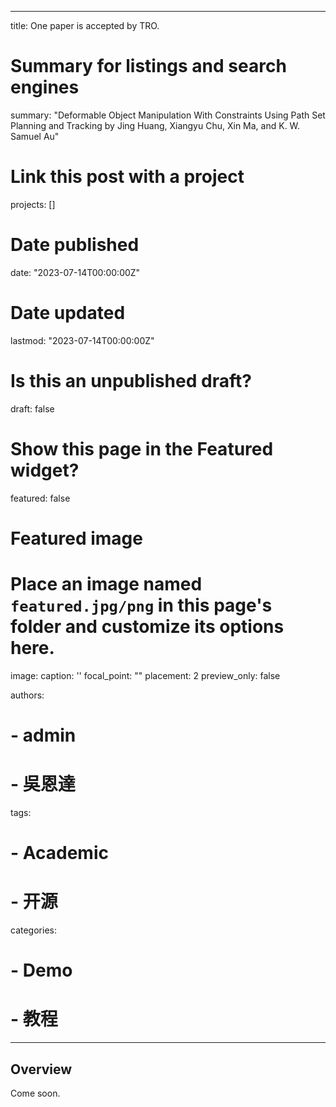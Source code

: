 
---
title: One paper is accepted by TRO. 

# Summary for listings and search engines
summary: "Deformable Object Manipulation With Constraints Using Path Set Planning and Tracking
 by Jing Huang, Xiangyu Chu, Xin Ma, and K. W. Samuel Au"

# Link this post with a project
projects: []

# Date published
date: "2023-07-14T00:00:00Z"

# Date updated
lastmod: "2023-07-14T00:00:00Z"

# Is this an unpublished draft?
draft: false

# Show this page in the Featured widget?
featured: false

# Featured image
# Place an image named `featured.jpg/png` in this page's folder and customize its options here.
image:
  caption: ''
  focal_point: ""
  placement: 2
  preview_only: false

authors:
# - admin
# - 吳恩達

tags:
# - Academic
# - 开源

categories:
# - Demo
# - 教程
---

## Overview
Come soon.






